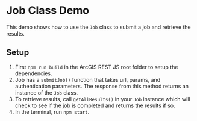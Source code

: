 # Job Class Demo

This demo shows how to use the `Job` class to submit a job and retrieve the results.

## Setup

1. First `npm run build` in the ArcGIS REST JS root folder to setup the dependencies.
3. Job has a `submitJob()` function that takes url, params, and authentication parameters. The response from this method returns an instance of the `Job` class.
4. To retrieve results, call `getAllResults()` in your `Job` instance which will check to see if the job is completed and returns the results if so.
5. In the terminal, run `npm start`.